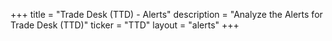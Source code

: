 +++
title = "Trade Desk (TTD) - Alerts"
description = "Analyze the Alerts for Trade Desk (TTD)"
ticker = "TTD"
layout = "alerts"
+++

